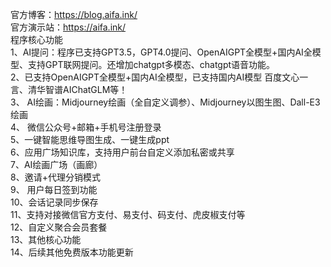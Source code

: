官方博客：https://blog.aifa.ink/  </br>
官方演示站：https://aifa.ink/   </br>
程序核心功能 </br>
    1、AI提问：程序已支持GPT3.5，GPT4.0提问、OpenAIGPT全模型+国内AI全模型、支持GPT联网提问。还增加chatgpt多模态、chatgpt语音功能。 </br>
    2、已支持OpenAIGPT全模型+国内AI全模型，已支持国内AI模型 百度文心一言、清华智谱AIChatGLM等！ </br>
   3、 AI绘画：Midjourney绘画（全自定义调参）、Midjourney以图生图、Dall-E3绘画 </br>
   4、 微信公众号+邮箱+手机号注册登录 </br>
    5、一键智能思维导图生成、一键生成ppt </br>
    6、应用广场知识库，支持用户前台自定义添加私密或共享 </br>
    7、AI绘画广场（画廊） </br>
    8、邀请+代理分销模式 </br>
   9、 用户每日签到功能 </br>
    10、会话记录同步保存 </br>
    11、支持对接微信官方支付、易支付、码支付、虎皮椒支付等 </br>
    12、自定义聚合会员套餐 </br>
    13、其他核心功能 </br>
    14、后续其他免费版本功能更新 </br>
    
